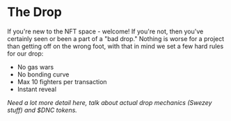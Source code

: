 # The Drop

If you're new to the NFT space - welcome! If you're not, then you've certainly seen or been a part of a "bad drop." Nothing is worse for a project than getting off on the wrong foot, with that in mind we set a few hard rules for our drop: 

* No gas wars
* No bonding curve
* Max 10 fighters per transaction
* Instant reveal

_Need a lot more detail here, talk about actual drop mechanics \(Swezey stuff\) and $DNC tokens._

